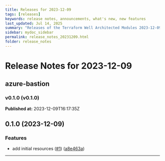 ```yaml
---
title: Releases for 2023-12-09
tags: [releases]
keywords: release notes, announcements, what's new, new features
last_updated: Jul 14, 2025
summary: "Releases of the Terraform Well Architected Modules 2023-12-09"
sidebar: mydoc_sidebar
permalink: release_notes_20231209.html
folder: release_notes
---
```


# Release Notes for 2023-12-09

## azure-bastion
### v0.1.0 (v0.1.0)
**Published at:** 2023-12-09T16:17:35Z

## 0.1.0 (2023-12-09)


### Features

* add initial resources ([#1](https://github.com/CloudNationHQ/terraform-azure-bastion/issues/1)) ([a8e463a](https://github.com/CloudNationHQ/terraform-azure-bastion/commit/a8e463a9d08993a759bb552983f29370339f086b))

---

